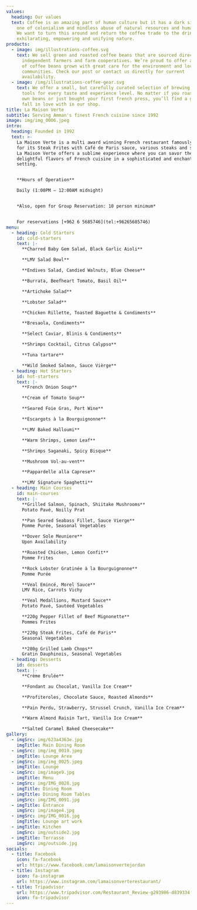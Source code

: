 ```yaml
---
values:
  heading: Our values
  text: Coffee is an amazing part of human culture but it has a dark side too –
    one of colonialism and mindless abuse of natural resources and human lives.
    We want to turn this around and return the coffee trade to the drink’s
    exhilarating, empowering and unifying nature.
products:
  - image: img/illustrations-coffee.svg
    text: We sell green and roasted coffee beans that are sourced directly from
      independent farmers and farm cooperatives. We’re proud to offer a variety
      of coffee beans grown with great care for the environment and local
      communities. Check our post or contact us directly for current
      availability.
  - image: /img/illustrations-coffee-gear.svg
    text: We offer a small, but carefully curated selection of brewing gear and
      tools for every taste and experience level. No matter if you roast your
      own beans or just bought your first french press, you’ll find a gadget to
      fall in love with in our shop.
title: La Maison Verte
subtitle: Serving Amman's finest French cuisine since 1992
image: img/img_0006.jpeg
intro:
  heading: Founded in 1992
  text: >-
    La Maison Verte is a multi award winning French restaurant famously known
    for its Steak Frites with Café de Paris sauce, various steaks and seafood.
    La Maison Verte offers a sublime experience where you can savor the
    delightful flavors of French cuisine in a sophisticated and enchanting
    setting.


    **Hours of Operation**

    Daily (1:00PM – 12:00AM midnight)


    *Also, open for Group Reservation: 10 person minimum*


    For reservations [+962 6 5685746](tel:+96265685746)
menu:
  - heading: Cold Starters
    id: cold-starters
    text: |-
      **Charred Baby Gem Salad, Black Garlic Aioli**

      **LMV Salad Bowl**

      **E﻿ndives Salad, Candied Walnuts, Blue Cheese**

      **B﻿urrata, Beefheart Tomato, Basil Oil**

      **Artichoke Salad** 

      **L﻿obster Salad**

      **Chicken Rillette, Toasted Baguette & Condiments**

      **Bresaola, Condiments**

      **Select Caviar, Blinis & Condiments**

      **Shrimps Cocktail, Citrus Calypso**

      **Tuna tartare**

      **Wild Smoked Salmon, Sauce Vièrge**
  - heading: Hot Starters
    id: hot-starters
    text: |-
      **French Onion Soup**

      **Cream of Tomato Soup**

      **Seared Foie Gras, Port Wine**

      **Escargots à la Bourguignonne**

      **LMV Baked Halloumi**

      **Warm Shrimps, Lemon Leaf**

      **Shrimps Saganaki, Spicy Bisque**

      **M﻿ushroom Vol-au-vent**

      **Pappardelle alla Caprese**

      **LMV Signature Spaghetti**
  - heading: Main Courses
    id: main-courses
    text: |-
      **Grilled Salmon, Spinach, Shiitake Mushrooms**
      Potato Pavé, Noilly Prat

      **Pan Seared Seabass Fillet, Sauce Vierge**
      Pomme Purée, Seasonal Vegetables

      **Dover Sole Meuniere**
      Upon Availability

      **Roasted Chicken, Lemon Confit**
      Pomme Frites

      **Rock Lobster Gratinée à la Bourguignonne**
      Pomme Purée

      **Veal Emincé, Morel Sauce**
      LMV Rice, Carrots Vichy

      **Veal Medallions, Mustard Sauce**
      Potato Pavé, Sautéed Vegetables

      **220g Pepper Fillet of Beef Mignonette**
      Pommes Frites

      **220g Steak Frites, Café de Paris**
      Seasonal Vegetables

      **280g Grilled Lamb Chops**
      Gratin Dauphinois, Seasonal Vegetables
  - heading: Desserts
    id: desserts
    text: |-
      **Crème Brulée**

      **Fondant au Chocolat, Vanilla Ice Cream**

      **Profiteroles, Chocolate Sauce, Roasted Almonds**

      **Pain Perdu, Strawberry, Strussel Crunch, Vanilla Ice Cream**

      **W﻿arm Almond Raisin Tart, Vanilla Ice Cream**

      **Salted Caramel Baked Cheesecake**
gallery:
  - imgSrc: img/623a4363e.jpg
    imgTitle: Main Dining Room
  - imgSrc: img/img_0019.jpeg
    imgTitle: Lounge Area
  - imgSrc: img/img_0025.jpeg
    imgTitle: Lounge
  - imgSrc: img/image9.jpg
    imgTitle: Menu
  - imgSrc: img/IMG_0028.jpg
    imgTitle: Dining Room
  - imgTitle: Dining Room Tables
    imgSrc: img/IMG_0091.jpg
  - imgTitle: Entrance
    imgSrc: img/image4.jpg
  - imgSrc: img/IMG_0016.jpg
    imgTitle: Lounge art work
  - imgTitle: Kitchen
    imgSrc: img/outside2.jpg
  - imgTitle: Terrasse
    imgSrc: img/outside.jpg
socials:
  - title: Facebook
    icon: fa-facebook
    url: https://www.facebook.com/lamaisonvertejordan
  - title: Instagram
    icon: fa-instagram
    url: https://www.instagram.com/lamaisonverterestaurant/
  - title: Tripadvisor
    url: https://www.tripadvisor.com/Restaurant_Review-g293986-d839334-Reviews-La_Maison_Verte-Amman_Amman_Governorate.html
    icon: fa-tripadvisor
---
```

